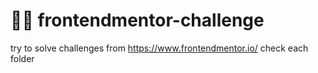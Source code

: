 # 👩‍💻 frontendmentor-challenge
try to solve challenges from https://www.frontendmentor.io/ 
check each folder
